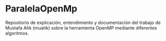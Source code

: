 # ParalelaOpenMp
Repositorio de explicación, entendimiento y documentación del trabajo de Mustafa Atik (muatik) sobre la herramienta OpenMP mediante diferentes algoritmos.
